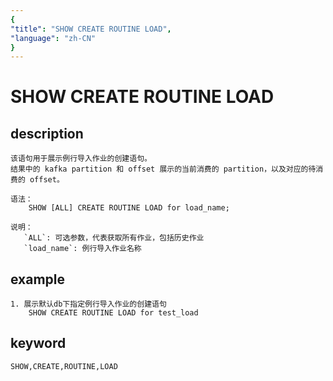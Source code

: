 ```yaml
---
{
"title": "SHOW CREATE ROUTINE LOAD",
"language": "zh-CN"
}
---
```


<!-- 
Licensed to the Apache Software Foundation (ASF) under one
or more contributor license agreements.  See the NOTICE file
distributed with this work for additional information
regarding copyright ownership.  The ASF licenses this file
to you under the Apache License, Version 2.0 (the
"License"); you may not use this file except in compliance
with the License.  You may obtain a copy of the License at

  http://www.apache.org/licenses/LICENSE-2.0

Unless required by applicable law or agreed to in writing,
software distributed under the License is distributed on an
"AS IS" BASIS, WITHOUT WARRANTIES OR CONDITIONS OF ANY
KIND, either express or implied.  See the License for the
specific language governing permissions and limitations
under the License.
-->

# SHOW CREATE ROUTINE LOAD
## description
    该语句用于展示例行导入作业的创建语句。
	结果中的 kafka partition 和 offset 展示的当前消费的 partition，以及对应的待消费的 offset。

    语法：
        SHOW [ALL] CREATE ROUTINE LOAD for load_name;
        
    说明：
       `ALL`: 可选参数，代表获取所有作业，包括历史作业
       `load_name`: 例行导入作业名称

## example
    1. 展示默认db下指定例行导入作业的创建语句
        SHOW CREATE ROUTINE LOAD for test_load

## keyword
    SHOW,CREATE,ROUTINE,LOAD
